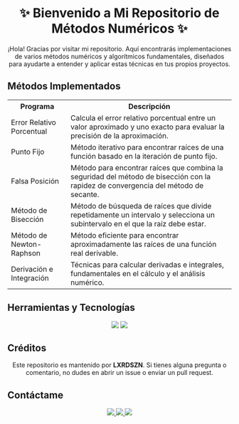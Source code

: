 <h1 align="center">✨ Bienvenido a Mi Repositorio de Métodos Numéricos ✨</h1>

<p align="center">
  ¡Hola! Gracias por visitar mi repositorio. Aquí encontrarás implementaciones de varios métodos numéricos y algorítmicos fundamentales, diseñados para ayudarte a entender y aplicar estas técnicas en tus propios proyectos.
</p>

## Métodos Implementados

<table>
  <tr>
    <th>Programa</th>
    <th>Descripción</th>
  </tr>
  <tr>
    <td>Error Relativo Porcentual</td>
    <td>Calcula el error relativo porcentual entre un valor aproximado y uno exacto para evaluar la precisión de la aproximación.</td>
  </tr>
  <tr>
    <td>Punto Fijo</td>
    <td>Método iterativo para encontrar raíces de una función basado en la iteración de punto fijo.</td>
  </tr>
  <tr>
    <td>Falsa Posición</td>
    <td>Método para encontrar raíces que combina la seguridad del método de bisección con la rapidez de convergencia del método de secante.</td>
  </tr>
  <tr>
    <td>Método de Bisección</td>
    <td>Método de búsqueda de raíces que divide repetidamente un intervalo y selecciona un subintervalo en el que la raíz debe estar.</td>
  </tr>
  <tr>
    <td>Método de Newton-Raphson</td>
    <td>Método eficiente para encontrar aproximadamente las raíces de una función real derivable.</td>
  </tr>
  <tr>
    <td>Derivación e Integración</td>
    <td>Técnicas para calcular derivadas e integrales, fundamentales en el cálculo y el análisis numérico.</td>
  </tr>
</table>

## Herramientas y Tecnologías

<p align="center">
  <img src="https://img.shields.io/badge/Java-ED8B00?style=for-the-badge&logo=java&logoColor=white" />
  <img src="https://img.shields.io/badge/GitHub-100000?style=for-the-badge&logo=github&logoColor=white" />
</p>

## Créditos

<p align="center">
  Este repositorio es mantenido por <strong>LXRDSZN</strong>. Si tienes alguna pregunta o comentario, no dudes en abrir un issue o enviar un pull request.
</p>

## Contáctame

<p align="center">
  <a href="https://t.me/LXRDSZN_GG">
    <img src="https://img.shields.io/badge/Telegram-26A5E4?style=for-the-badge&logo=telegram&logoColor=white" />
  </a>
  <a href="https://wa.me/tuNúmeroDeWhatsApp">
    <img src="https://img.shields.io/badge/WhatsApp-25D366?style=for-the-badge&logo=whatsapp&logoColor=white" />
  </a>
  <a href="https://www.facebook.com/Ivangaliciagarces">
    <img src="https://img.shields.io/badge/Facebook-1877F2?style=for-the-badge&logo=facebook&logoColor=white" />
  </a>
</p>

